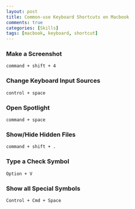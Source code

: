 ```yaml
---
layout: post
title: Common-use Keyboard Shortcuts on Macbook
comments: true
categories: [Skills]
tags: [macbook, keyboard, shortcut]
---
```



### Make a Screenshot

`command + shift + 4`

### Change Keyboard Input Sources

`control + space`

### Open Spotlight

`command + space`

### Show/Hide Hidden Files

`command + shift + .`

### Type a Check Symbol

`Option + V`

### Show all Special Symbols

`Control + Cmd + Space`

